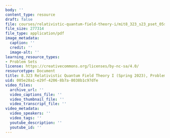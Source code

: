 ```yaml
---
body: ''
content_type: resource
draft: false
file: courses/relativistic-quantum-field-theory-i/mit8_323_s23_pset_05sol.pdf
file_size: 277314
file_type: application/pdf
image_metadata:
  caption: ''
  credit: ''
  image-alt: ''
learning_resource_types:
- Problem Sets
license: https://creativecommons.org/licenses/by-nc-sa/4.0/
resourcetype: Document
title: 8.323 Relativistic Quantum Field Theory I (Spring 2023), Problem Set 5 Solutions
uid: 005e28a1-e29f-4206-8b7a-8038b1c97dfe
video_files:
  archive_url: ''
  video_captions_file: ''
  video_thumbnail_file: ''
  video_transcript_file: ''
video_metadata:
  video_speakers: ''
  video_tags: ''
  youtube_description: ''
  youtube_id: ''
---
```

